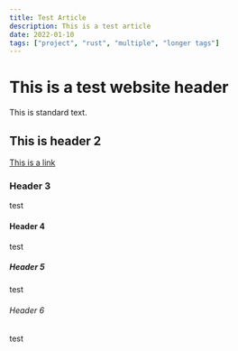 ```yaml
---
title: Test Article
description: This is a test article
date: 2022-01-10
tags: ["project", "rust", "multiple", "longer tags"]
---
```




# This is a test website header

This is standard text.

## This is header 2

[This is a link](https://example.com)

### Header 3

test

#### Header 4

test

##### Header 5

test

###### Header 6

test
